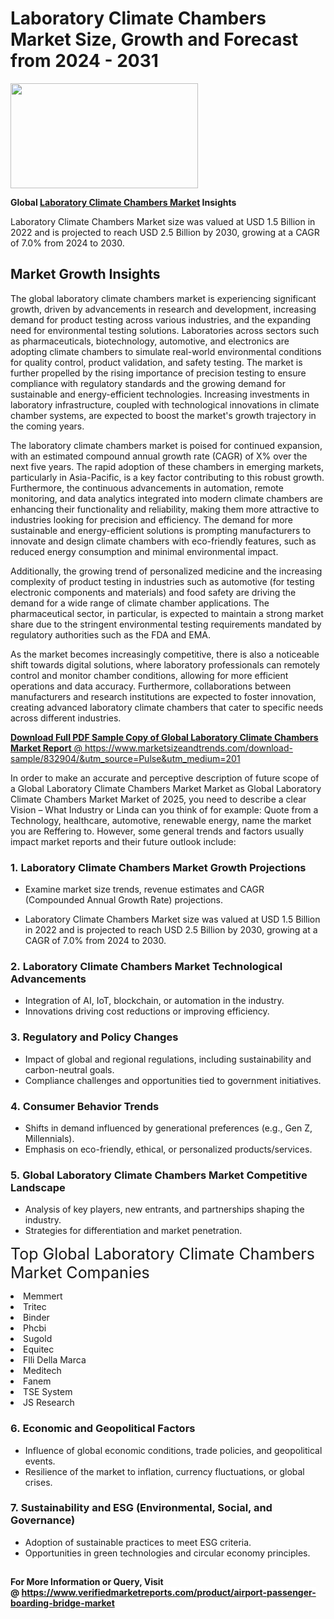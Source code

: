 <H1>Laboratory Climate Chambers Market Size, Growth and Forecast from 2024 - 2031</H1><img class="aligncenter size-medium wp-image-584254" src="https://thirdeyenews.in/wp-content/uploads/2024/09/Global-Market-Research-300x168.jpeg" alt="" width="300" height="168" /><p><strong>Global&nbsp;<a href="https://www.marketsizeandtrends.com/download-sample/832904/&amp;utm_source=Pulse&amp;utm_medium=201">Laboratory Climate Chambers Market</a> Insights</strong></p><p>Laboratory Climate Chambers Market size was valued at USD 1.5 Billion in 2022 and is projected to reach USD 2.5 Billion by 2030, growing at a CAGR of 7.0% from 2024 to 2030.</p><p><h2>Market Growth Insights</h2> <p>The global laboratory climate chambers market is experiencing significant growth, driven by advancements in research and development, increasing demand for product testing across various industries, and the expanding need for environmental testing solutions. Laboratories across sectors such as pharmaceuticals, biotechnology, automotive, and electronics are adopting climate chambers to simulate real-world environmental conditions for quality control, product validation, and safety testing. The market is further propelled by the rising importance of precision testing to ensure compliance with regulatory standards and the growing demand for sustainable and energy-efficient technologies. Increasing investments in laboratory infrastructure, coupled with technological innovations in climate chamber systems, are expected to boost the market's growth trajectory in the coming years.</p> <p><a href="#"></a></p> <p>The laboratory climate chambers market is poised for continued expansion, with an estimated compound annual growth rate (CAGR) of X% over the next five years. The rapid adoption of these chambers in emerging markets, particularly in Asia-Pacific, is a key factor contributing to this robust growth. Furthermore, the continuous advancements in automation, remote monitoring, and data analytics integrated into modern climate chambers are enhancing their functionality and reliability, making them more attractive to industries looking for precision and efficiency. The demand for more sustainable and energy-efficient solutions is prompting manufacturers to innovate and design climate chambers with eco-friendly features, such as reduced energy consumption and minimal environmental impact.</p> <p>Additionally, the growing trend of personalized medicine and the increasing complexity of product testing in industries such as automotive (for testing electronic components and materials) and food safety are driving the demand for a wide range of climate chamber applications. The pharmaceutical sector, in particular, is expected to maintain a strong market share due to the stringent environmental testing requirements mandated by regulatory authorities such as the FDA and EMA.</p> <p>As the market becomes increasingly competitive, there is also a noticeable shift towards digital solutions, where laboratory professionals can remotely control and monitor chamber conditions, allowing for more efficient operations and data accuracy. Furthermore, collaborations between manufacturers and research institutions are expected to foster innovation, creating advanced laboratory climate chambers that cater to specific needs across different industries.</p> <p><a href="#"></p><p><span class=""><strong>Download Full PDF Sample Copy of Global Laboratory Climate Chambers Market Report</strong> @ <a href="https://www.marketsizeandtrends.com/download-sample/832904/&amp;utm_source=Pulse&amp;utm_medium=201" target="_blank">https://www.marketsizeandtrends.com/download-sample/832904/&amp;utm_source=Pulse&amp;utm_medium=201</a></span></p><p>In order to make an accurate and perceptive description of future scope of a Global&nbsp;Laboratory Climate Chambers Market Market as Global&nbsp;Laboratory Climate Chambers Market Market of 2025, you need to describe a clear Vision &ndash; What Industry or Linda can you think of for example: Quote from a Technology, healthcare, automotive, renewable energy, name the market you are Reffering to. However, some general trends and factors usually impact market reports and their future outlook include:</p><h3>1.&nbsp;<strong>Laboratory Climate Chambers Market Growth Projections</strong></h3><ul><li>Examine market size trends, revenue estimates and CAGR (Compounded Annual Growth Rate) projections.</li><li><p>Laboratory Climate Chambers Market size was valued at USD 1.5 Billion in 2022 and is projected to reach USD 2.5 Billion by 2030, growing at a CAGR of 7.0% from 2024 to 2030.</p></li></ul><h3>2.&nbsp;<strong>Laboratory Climate Chambers Market Technological Advancements</strong></h3><ul><li>Integration of AI, IoT, blockchain, or automation in the industry.</li><li>Innovations driving cost reductions or improving efficiency.</li></ul><h3>3.&nbsp;<strong>Regulatory and Policy Changes</strong></h3><ul><li>Impact of global and regional regulations, including sustainability and carbon-neutral goals.</li><li>Compliance challenges and opportunities tied to government initiatives.</li></ul><h3>4.&nbsp;<strong>Consumer Behavior Trends</strong></h3><ul><li>Shifts in demand influenced by generational preferences (e.g., Gen Z, Millennials).</li><li>Emphasis on eco-friendly, ethical, or personalized products/services.</li></ul><h3>5.&nbsp;<strong>Global Laboratory Climate Chambers Market Competitive Landscape</strong></h3><ul><li>Analysis of key players, new entrants, and partnerships shaping the industry.</li><li>Strategies for differentiation and market penetration.</li></ul><p data-pm-slice="1 1 []"><span style="color: inherit; font-family: inherit; font-size: 25px;">Top Global Laboratory Climate Chambers Market Companies</span></p><div class="" data-test-id=""><p><li>Memmert</li><li> Tritec</li><li> Binder</li><li> Phcbi</li><li> Sugold</li><li> Equitec</li><li> Flli Della Marca</li><li> Meditech</li><li> Fanem</li><li> TSE System</li><li> JS Research</li></p></div><h3>6.&nbsp;<strong>Economic and Geopolitical Factors</strong></h3><ul><li>Influence of global economic conditions, trade policies, and geopolitical events.</li><li>Resilience of the market to inflation, currency fluctuations, or global crises.</li></ul><h3>7.&nbsp;<strong>Sustainability and ESG (Environmental, Social, and Governance)</strong></h3><ul><li>Adoption of sustainable practices to meet ESG criteria.</li><li>Opportunities in green technologies and circular economy principles.</li></ul><h2><strong style="font-size: 14px;">For More Information or Query, Visit @&nbsp;</strong><a style="background-color: #ffffff; font-size: 14px;" href="https://www.marketsizeandtrends.com/report/laboratory-climate-chambers-market/" target="_blank">https://www.verifiedmarketreports.com/product/airport-passenger-boarding-bridge-market</a></h2>
